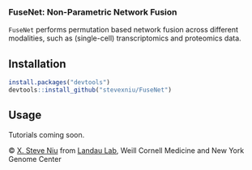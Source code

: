 ### FuseNet: Non-Parametric Network Fusion
```FuseNet``` performs permutation based network fusion across different modalities, such as (single-cell) transcriptomics and proteomics data.

Installation
-----

``` r
install.packages("devtools")
devtools::install_github("stevexniu/FuseNet")
```

Usage
-----
Tutorials coming soon.

© [X. Steve Niu](https://github.com/stevexniu) from [Landau Lab](https://www.landaulab.org), Weill Cornell Medicine and New York Genome Center
